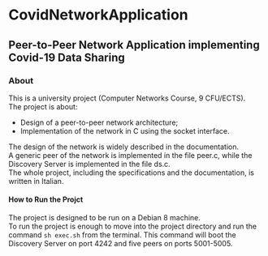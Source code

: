 # CovidNetworkApplication
## Peer-to-Peer Network Application implementing Covid-19 Data Sharing
### About
This is a university project (Computer Networks Course, 9 CFU/ECTS).  
The project is about:
* Design of a peer-to-peer network architecture;
* Implementation of the network in C using the socket interface.

The design of the network is widely described in the documentation.  
A generic peer of the network is implemented in the file peer.c, while the Discovery Server is implemented in the file ds.c.  
The whole project, including the specifications and the documentation, is written in Italian.

#### How to Run the Projct
The project is designed to be run on a Debian 8 machine.  
To run the project is enough to move into the project directory and run the command `sh exec.sh` from the terminal. This command will boot the Discovery Server on port 4242 and five peers on ports 5001-5005.
